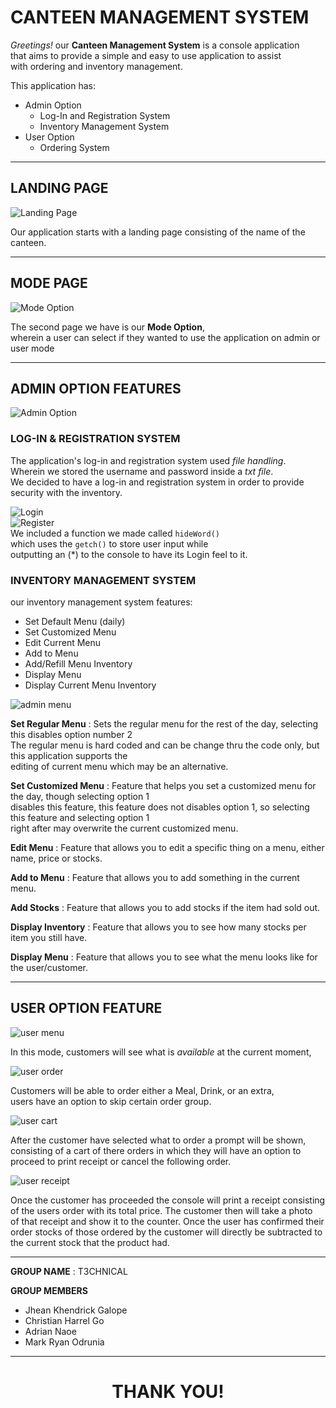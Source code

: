 
# CANTEEN MANAGEMENT SYSTEM

_Greetings!_ our **Canteen Management System** is a console application<br> that aims to provide a simple 
and easy to use application to assist<br>with ordering and inventory management.

This application has: 
- Admin Option
    - Log-In and Registration System
    - Inventory Management System
- User Option
    - Ordering System

---
## LANDING PAGE
![Landing Page](imagess/LP.png)

Our application starts with a landing page consisting of the name of the canteen.

---

## MODE PAGE
![Mode Option](imagess/adminUserOption.png)

The second page we have is our **Mode Option**, <br>wherein a user can select if they wanted to use the application on admin or user mode


---



## ADMIN OPTION FEATURES
![Admin Option](imagess/adminOption.png)

### LOG-IN & REGISTRATION SYSTEM

The application's log-in and registration system used _file handling_.<br>
Wherein we stored the username and password inside a _txt file_.<br>
We decided to have a log-in and registration system in order to provide<br>
security with the inventory.

![Login](imagess/login.png)<br>
![Register](imagess/register.png)<br>
We included a function we made called ```hideWord()```<br> 
which uses the ```getch()``` to store user input while<br>
outputting an (*) to the console to have its Login feel to it.<br> 

### INVENTORY MANAGEMENT SYSTEM

our inventory management system features: 
- Set Default Menu (daily)
- Set Customized Menu 
- Edit Current Menu
- Add to Menu
- Add/Refill Menu Inventory
- Display Menu
- Display Current Menu Inventory

![admin menu](imagess/adminMenu.png)

**Set Regular Menu**
    : Sets the regular menu for the rest of the day, selecting this disables option number 2<br>
      The regular menu is hard coded and can be change thru the code only, but this application supports the
      <br> editing of current menu which may be an alternative.

**Set Customized Menu**
    : Feature that helps you set a customized menu for the day, though selecting option 1<br>
    disables this feature, this feature does not disables option 1, so selecting this feature and selecting option 1 <br>right after may overwrite the current customized menu.

**Edit Menu**
    : Feature that allows you to edit a specific thing on a menu, either name, price or stocks.

**Add to Menu**
    : Feature that allows you to add something in the current menu.

**Add Stocks**
    : Feature that allows you to add stocks if the item had sold out.

**Display Inventory**
    : Feature that allows you to see how many stocks per item you still have.

**Display Menu**
    : Feature that allows you to see what the menu looks like for the user/customer.

---

## USER OPTION FEATURE
![user menu](imagess/userMenu.png)

In this mode, customers will see what is *available* at the current moment, <br>

![user order](imagess/userOrder.png)

Customers will be able to order either a Meal, Drink, or an extra, <br>
users have an option to skip certain order group. 

![user cart](imagess/userCart.png)


After the customer have selected what to order a prompt will be shown, <br>
consisting of a cart of there orders in which they will have an option to <br>
proceed to print receipt or cancel the following order.

![user receipt](imagess/userReciept.png)

Once the customer has proceeded the console will print a receipt consisting <br>
of the users order with its total price. The customer then will take a photo <br>
of that receipt and show it to the counter. Once the user has confirmed their <br>
order stocks of those ordered by the customer will directly be subtracted to <br>
the current stock that the product had.

---

**GROUP NAME** : T3CHNICAL

**GROUP MEMBERS** <br>
- Jhean Khendrick Galope
- Christian Harrel Go
- Adrian Naoe
- Mark Ryan Odrunia
        
---
<h1 style = "text-align: center" >THANK YOU!
